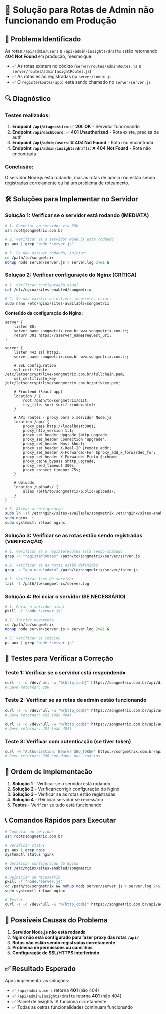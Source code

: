 # 🔧 Solução para Rotas de Admin não funcionando em Produção

## 🎯 **Problema Identificado**

As rotas `/api/admin/users` e `/api/admin/insights/drafts` estão retornando **404 Not Found** em produção, mesmo que:
- ✅ As rotas existem no código (`server/routes/adminRoutes.js` e `server/routes/adminInsightRoutes.js`)
- ✅ As rotas estão registradas no `server/index.js`
- ✅ O `registerRoutes(app)` está sendo chamado no `server/server.js`

## 🔍 **Diagnóstico**

### Testes realizados:
1. **Endpoint `/api/diagnostico`**: ✅ **200 OK** - Servidor funcionando
2. **Endpoint `/api/dashboard`**: ✅ **401 Unauthorized** - Rota existe, precisa de auth
3. **Endpoint `/api/admin/users`**: ❌ **404 Not Found** - Rota não encontrada
4. **Endpoint `/api/admin/insights/drafts`**: ❌ **404 Not Found** - Rota não encontrada

### Conclusão:
O servidor Node.js está rodando, mas as rotas de admin não estão sendo registradas corretamente ou há um problema de roteamento.

## 🛠️ **Soluções para Implementar no Servidor**

### **Solução 1: Verificar se o servidor está rodando (IMEDIATA)**

```bash
# 1. Conectar ao servidor via SSH
ssh root@songmetrix.com.br

# 2. Verificar se o servidor Node.js está rodando
ps aux | grep "node.*server.js"

# 3. Se não estiver rodando, iniciar:
cd /path/to/songmetrix
nohup node server/server.js > server.log 2>&1 &
```

### **Solução 2: Verificar configuração do Nginx (CRÍTICA)**

```bash
# 1. Verificar configuração atual
cat /etc/nginx/sites-enabled/songmetrix

# 2. Se não existir ou estiver incorreta, criar:
sudo nano /etc/nginx/sites-available/songmetrix
```

**Conteúdo da configuração do Nginx:**
```nginx
server {
    listen 80;
    server_name songmetrix.com.br www.songmetrix.com.br;
    return 301 https://$server_name$request_uri;
}

server {
    listen 443 ssl http2;
    server_name songmetrix.com.br www.songmetrix.com.br;
    
    # SSL configuration
    ssl_certificate /etc/letsencrypt/live/songmetrix.com.br/fullchain.pem;
    ssl_certificate_key /etc/letsencrypt/live/songmetrix.com.br/privkey.pem;
    
    # Frontend (React app)
    location / {
        root /path/to/songmetrix/dist;
        try_files $uri $uri/ /index.html;
    }
    
    # API routes - proxy para o servidor Node.js
    location /api/ {
        proxy_pass http://localhost:3001;
        proxy_http_version 1.1;
        proxy_set_header Upgrade $http_upgrade;
        proxy_set_header Connection 'upgrade';
        proxy_set_header Host $host;
        proxy_set_header X-Real-IP $remote_addr;
        proxy_set_header X-Forwarded-For $proxy_add_x_forwarded_for;
        proxy_set_header X-Forwarded-Proto $scheme;
        proxy_cache_bypass $http_upgrade;
        proxy_read_timeout 300s;
        proxy_connect_timeout 75s;
    }
    
    # Uploads
    location /uploads/ {
        alias /path/to/songmetrix/public/uploads/;
    }
}
```

```bash
# 3. Ativar a configuração
sudo ln -sf /etc/nginx/sites-available/songmetrix /etc/nginx/sites-enabled/
sudo nginx -t
sudo systemctl reload nginx
```

### **Solução 3: Verificar se as rotas estão sendo registradas (VERIFICAÇÃO)**

```bash
# 1. Verificar se o registerRoutes está sendo chamado
grep -n "registerRoutes" /path/to/songmetrix/server/server.js

# 2. Verificar se as rotas estão definidas
grep -n "app.use.*admin" /path/to/songmetrix/server/index.js

# 3. Verificar logs do servidor
tail -f /path/to/songmetrix/server.log
```

### **Solução 4: Reiniciar o servidor (SE NECESSÁRIO)**

```bash
# 1. Parar o servidor atual
pkill -f "node.*server.js"

# 2. Iniciar novamente
cd /path/to/songmetrix
nohup node server/server.js > server.log 2>&1 &

# 3. Verificar se iniciou
ps aux | grep "node.*server.js"
```

## 🧪 **Testes para Verificar a Correção**

### **Teste 1: Verificar se o servidor está respondendo**
```bash
curl -s -o /dev/null -w "%{http_code}" https://songmetrix.com.br/api/diagnostico
# Deve retornar: 200
```

### **Teste 2: Verificar se as rotas de admin estão funcionando**
```bash
curl -s -o /dev/null -w "%{http_code}" https://songmetrix.com.br/api/admin/users
# Deve retornar: 401 (não 404)

curl -s -o /dev/null -w "%{http_code}" https://songmetrix.com.br/api/admin/insights/drafts
# Deve retornar: 401 (não 404)
```

### **Teste 3: Verificar com autenticação (se tiver token)**
```bash
curl -H "Authorization: Bearer SEU_TOKEN" https://songmetrix.com.br/api/admin/users
# Deve retornar: 200 com dados dos usuários
```

## 🎯 **Ordem de Implementação**

1. **Solução 1** - Verificar se o servidor está rodando
2. **Solução 2** - Verificar/corrigir configuração do Nginx
3. **Solução 3** - Verificar se as rotas estão registradas
4. **Solução 4** - Reiniciar servidor se necessário
5. **Testes** - Verificar se tudo está funcionando

## 📞 **Comandos Rápidos para Executar**

```bash
# Conectar ao servidor
ssh root@songmetrix.com.br

# Verificar status
ps aux | grep node
systemctl status nginx

# Verificar configuração do Nginx
cat /etc/nginx/sites-enabled/songmetrix

# Reiniciar se necessário
pkill -f "node.*server.js"
cd /path/to/songmetrix && nohup node server/server.js > server.log 2>&1 &
sudo systemctl reload nginx

# Testar
curl -s -o /dev/null -w "%{http_code}" https://songmetrix.com.br/api/admin/users
```

## 🚨 **Possíveis Causas do Problema**

1. **Servidor Node.js não está rodando**
2. **Nginx não está configurado para fazer proxy das rotas `/api/`**
3. **Rotas não estão sendo registradas corretamente**
4. **Problema de permissões ou caminhos**
5. **Configuração de SSL/HTTPS interferindo**

## ✅ **Resultado Esperado**

Após implementar as soluções:
- ✅ `/api/admin/users` retorna **401** (não 404)
- ✅ `/api/admin/insights/drafts` retorna **401** (não 404)
- ✅ Painel de Insights IA funciona corretamente
- ✅ Todas as outras funcionalidades continuam funcionando
